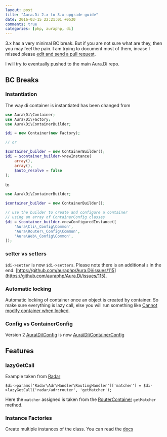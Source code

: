 ```yaml
---
layout: post
title: "Aura.Di 2.x to 3.x upgrade guide"
date: 2016-03-15 22:21:01 +0530
comments: true
categories: [php, auraphp, di]
---
```


3.x has a very minimal BC break. But if you are not sure what are they, then you may feel the pain.
I am trying to document most of them, incase I missed please [edit and send a pull request](https://github.com/harikt/harikt.github.com/edit/source/source/_posts/2016-03-15-aura-dot-di-2-dot-x-to-3-dot-x-upgrade-guide.markdown). 

I will try to eventually pushed to the main Aura.Di repo.

## BC Breaks

### Instantiation

The way di container is instantiated has been changed from

```php
use Aura\Di\Container;
use Aura\Di\Factory;
use Aura\Di\ContainerBuilder;

$di = new Container(new Factory);

// or 

$container_builder = new ContainerBuilder();
$di = $container_builder->newInstance(
    array(),
    array(),
    $auto_resolve = false
);
```

to 

```php
use Aura\Di\ContainerBuilder;

$container_builder = new ContainerBuilder();

// use the builder to create and configure a container
// using an array of ContainerConfig classes
$di = $container_builder->newConfiguredInstance([
    'Aura\Cli\_Config\Common',
    'Aura\Router\_Config\Common',
    'Aura\Web\_Config\Common',
]);
```

### setter vs setters

`$di->setter` is now `$di->setters`. Please note there is an additional `s` in the end. [https://github.com/auraphp/Aura.Di/issues/115](https://github.com/auraphp/Aura.Di/issues/115).

### Automatic locking

Automatic locking of container once an object is created by container. So make sure everything is lazy call, else you will run something like [Cannot modify container when locked](https://github.com/auraphp/Aura.Di/issues/118).

### Config vs ContainerConfig

Version 2 [Aura\Di\Config](https://github.com/auraphp/Aura.Di/blob/2.2.4/src/Config.php) is now [Aura\Di\ContainerConfig](https://github.com/auraphp/Aura.Di/blob/3.0.0/src/ContainerConfig.php)

## Features

### lazyGetCall

Example taken from [Radar](https://github.com/radarphp/Radar.Adr/blob/0b4fa74c4939a715562d60e37c1976fc59b420b6/src/Config.php#L50 )

```
$di->params['Radar\Adr\Handler\RoutingHandler']['matcher'] = $di->lazyGetCall('radar/adr:router', 'getMatcher');
```

Here the `matcher` assigned is taken from the [RouterContainer](https://github.com/auraphp/Aura.Router/blob/3.0.0/src/RouterContainer.php#L263-L273) `getMatcher` method.

### Instance Factories

Create multiple instances of the class. You can read the [docs](http://auraphp.com/packages/3.x/Di/factories.html)


